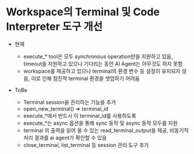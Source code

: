 # Workspace의 Terminal 및 Code Interpreter 도구 개선

- 현재
  - execute_* tool은 모두 synchronous operation만을 지원하고 있음, timeout을 지원하고 있으나 기다리는 동안 AI Agent는 아무것도 하지 못함
  - workspace를 제공하고 있으나 terminal의 환경 변수 등 설정이 유지되지 않음, 이로 인해 점진적 terminal 환경을 셋업하기 어려움

- ToBe
  - Terminal session을 관리하는 기능을 추가
  - open_new_terminal() => terminal_id
  - execute_*에서 반드시 이 terminal_id를 사용하도록
  - execute_*는 async 옵션을 통해 sync 동작 및 async 동작 모두를 지원
  - terminal 의 출력을 읽어 올 수 있는 read_terminal_output을 제공, 비동기적 처리 결과를 ai agent가 확인할 수 있음
  - close_terminal, list_terminal 등 session 관리 도구 추가

